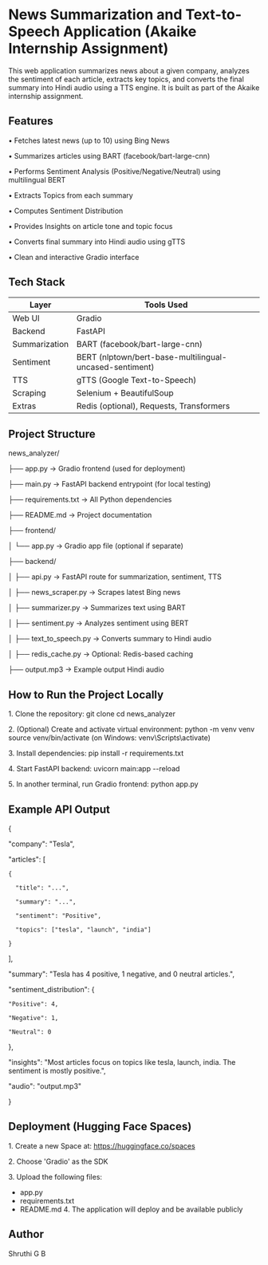 # News Summarization and Text-to-Speech Application (Akaike Internship Assignment)
This web application summarizes news about a given company, analyzes the sentiment of each article, extracts key topics, and converts the final summary into Hindi audio using a TTS engine. It is built as part of the Akaike internship assignment.

## Features
•⁠  ⁠Fetches latest news (up to 10) using Bing News

•⁠  ⁠Summarizes articles using BART (facebook/bart-large-cnn)

•⁠  ⁠Performs Sentiment Analysis (Positive/Negative/Neutral) using multilingual BERT

•⁠  ⁠Extracts Topics from each summary

•⁠  ⁠Computes Sentiment Distribution

•⁠  ⁠Provides Insights on article tone and topic focus

•⁠  ⁠Converts final summary into Hindi audio using gTTS

•⁠  ⁠Clean and interactive Gradio interface

## Tech Stack
Layer           | Tools Used
----------------|-------------------------------
Web UI          | Gradio
Backend         | FastAPI
Summarization   | BART (facebook/bart-large-cnn)
Sentiment       | BERT (nlptown/bert-base-multilingual-uncased-sentiment)
TTS             | gTTS (Google Text-to-Speech)
Scraping        | Selenium + BeautifulSoup
Extras          | Redis (optional), Requests, Transformers


## Project Structure
news_analyzer/

├── app.py                    -> Gradio frontend (used for deployment)

├── main.py                   -> FastAPI backend entrypoint (for local testing)

├── requirements.txt          -> All Python dependencies

├── README.md                 -> Project documentation


├── frontend/

│   └── app.py                -> Gradio app file (optional if separate)


├── backend/

│   ├── api.py                -> FastAPI route for summarization, sentiment, TTS

│   ├── news_scraper.py       -> Scrapes latest Bing news

│   ├── summarizer.py         -> Summarizes text using BART

│   ├── sentiment.py          -> Analyzes sentiment using BERT

│   ├── text_to_speech.py     -> Converts summary to Hindi audio

│   ├── redis_cache.py        -> Optional: Redis-based caching


├── output.mp3                -> Example output Hindi audio




## How to Run the Project Locally
1.⁠ ⁠Clone the repository:
   git clone <your-repo-url>
   cd news_analyzer
   
2.⁠ ⁠(Optional) Create and activate virtual environment:
   python -m venv venv
   source venv/bin/activate   (on Windows: venv\Scripts\activate)
   
3.⁠ ⁠Install dependencies:
   pip install -r requirements.txt
   
4.⁠ ⁠Start FastAPI backend:
   uvicorn main:app --reload
   
5.⁠ ⁠In another terminal, run Gradio frontend:
   python app.py


## Example API Output

{

  "company": "Tesla",
  
  "articles": [
  
    {
    
      "title": "...",
      
      "summary": "...",
      
      "sentiment": "Positive",
      
      "topics": ["tesla", "launch", "india"]
      
    }
    
  ],
  
  "summary": "Tesla has 4 positive, 1 negative, and 0 neutral articles.",
  
  "sentiment_distribution": {
  
    "Positive": 4,
    
    "Negative": 1,
    
    "Neutral": 0
    
  },
  
  "insights": "Most articles focus on topics like tesla, launch, india. The sentiment is mostly positive.",
  
  "audio": "output.mp3"
  
}


## Deployment (Hugging Face Spaces)

1.⁠ ⁠Create a new Space at: https://huggingface.co/spaces

2.⁠ ⁠Choose 'Gradio' as the SDK

3.⁠ ⁠Upload the following files:
   - app.py
   - requirements.txt
   - README.md
4.⁠ ⁠The application will deploy and be available publicly


## Author
Shruthi G B
